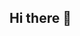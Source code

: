 ## Hi there 👋

<!--
**arhamwebexpert/arhamwebexpert** is a ✨ _special_ ✨ repository because its `README.md` (this file) appears on your GitHub profile.

Here are some ideas to get you started:

- 🔭 I’m currently working on Skin Progress tracker
- 🌱 I’m currently learning ML, deep learning models, tensor Flow 
- 👨‍💻 All of my projects are available at https://github.com/arhamwebexpert
- 📫 How to reach me arhammehmood@gmail.com

### Connect with me:
[![LinkedIn](https://img.shields.io/badge/-LinkedIn-blue?style=flat-square&logo=linkedin&logoColor=white)](www.linkedin.com/in/arham-mehmood-565667247)
[![Facebook](https://img.shields.io/badge/-Facebook-blue?style=flat-square&logo=facebook&logoColor=white)](https://www.facebook.com/profile.php?id=100088562238336&mibextid=ZbWKwL)


### Languages and Tools:
![C](https://img.shields.io/badge/-C-A8B9CC?style=flat-square&logo=c)
![C++](https://img.shields.io/badge/-C++-00599C?style=flat-square&logo=cplusplus)
![Python](https://img.shields.io/badge/-Python-3776AB?style=flat-square&logo=python)
![JavaScript](https://img.shields.io/badge/-JavaScript-F7DF1E?style=flat-square&logo=javascript)
![MySQL](https://img.shields.io/badge/-MySQL-4479A1?style=flat-square&logo=mysql)
![TensorFlow](https://img.shields.io/badge/-TensorFlow-FF6F00?style=flat-square&logo=tensorflow)

